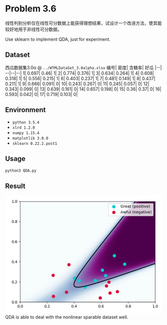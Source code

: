 # Problem 3.6
线性判别分析仅在线性可分数据上能获得理想结果，试设计一个改进方法，使其能较好地用于非线性可分数据。  
  
Use sklearn to implement QDA, just for experiment.

## Dataset
西瓜数据集3.0α @ `../WTMLDataSet_3.0alpha.xlsx`
编号|	密度|	含糖率|	好瓜
|--| --|--|--|
1|	0.697|	0.46|	1|
2|	0.774|	0.376|	1|
3|	0.634|	0.264|	1|
4|	0.608|	0.318|	1|
5|	0.556|	0.215|	1|
6|	0.403|	0.237|	1|
7|	0.481|	0.149|	1|
8|	0.437|	0.211|	1|
9|	0.666|	0.091|	0|
10|	0.243|	0.267|	0|
11|	0.245|	0.057|	0|
12|	0.343|	0.099|	0|
13|	0.639|	0.161|	0|
14|	0.657|	0.198|	0|
15|	0.36|	0.37|	0|
16|	0.593|	0.042|	0|
17|	0.719|	0.103|	0|

## Environment
- `python 3.5.4`  
- `xlrd 1.2.0`  
- `numpy 1.15.4`
- `matplotlib 3.0.0`
- `sklearn 0.22.2.post1`

## Usage
```Shell
python3 QDA.py
```

## Result
![image](./output.png)  
QDA is able to deal with the nonlinear sparable dataset well.